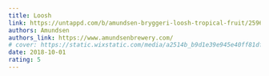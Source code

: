 ```yaml
---
title: Loosh
link: https://untappd.com/b/amundsen-bryggeri-loosh-tropical-fruit/2596360
authors: Amundsen
authors_link: https://www.amundsenbrewery.com/
# cover: https://static.wixstatic.com/media/a2514b_b9d1e39e945e40ff81df5351b3b07aa6~mv2_d_1712_1687_s_2.png/v1/fill/w_842,h_1176,al_c,q_85,usm_0.66_1.00_0.01/a2514b_b9d1e39e945e40ff81df5351b3b07aa6~mv2_d_1712_1687_s_2.webp
date: 2018-10-01
rating: 5
---
```

